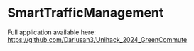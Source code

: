 # SmartTrafficManagement

Full application available here: https://github.com/Dariusan3/Unihack_2024_GreenCommute

